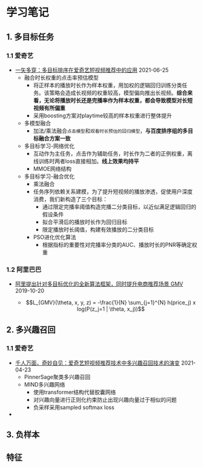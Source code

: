 # 学习笔记

## 1. 多目标任务

### 1.1 爱奇艺

+ [一矢多穿：多目标排序在爱奇艺短视频推荐中的应用](https://mp.weixin.qq.com/s/JOQdyQDCFStWXdxTckUa5Q) 2021-06-25
	+ 融合时长权重的点击率预估模型
		+ 将正样本的播放时长作为样本权重，用加权的逻辑回归训练分类任务。该策略会造成长视频的权重较高，模型偏向推出长视频。**综合来看，无论将播放时长还是完播率作为样本权重，都会导致模型对长短视频有所偏重**
		+ 采用boosting方案对playtime较高的样本权重进行整体提升
	+ 多模型融合
		+ 加法/乘法融合`点击模型`和`观看时长预估的回归模型`，**与百度排序组的多目标融合方案一致**
	+ 多目标学习-网络优化
		+ 互动作为主任务，点击作为辅助任务，时长作为二者的正例权重，离线训练时两者loss直接相加。**线上效果均持平**
		+ MMOE网络结构
	+ 多目标学习-融合优化
		+ 乘法融合
		+ 任务序列依赖关系建模，为了提升短视频的播放渗透，促使用户深度消费，我们新构造了三个目标：
			+ 通过限定完播率阈值构造完播二分类目标，以近似满足逻辑回归的假设条件
			+ 拟合平滑后的播放时长作为回归目标
			+ 限定播放时长阈值，构建有效播放的二分类目标
		+ PSO进化优化算法
			+ 根据指标的重要性对完播率分类的AUC、播放时长的PNR等确定权重

### 1.2 阿里巴巴
+ [阿里提出针对多目标优化的全新算法框架，同时提升电商推荐场景 GMV](https://k.sina.com.cn/article_1746173800_68147f6802700p48k.html?from=tech) 2019-10-20

	+ $$L_{GMV}(\theta, x, y, z) = -\frac{1}{N} \sum_{j=1}^{N} h(price_j) x log(P(z_j=1 | \theta, x_j))$$

## 2. 多兴趣召回

### 1.1 爱奇艺
+ [千人万面，奇妙自见：爱奇艺短视频推荐技术中多兴趣召回技术的演变](https://mp.weixin.qq.com/s/T2G8L820haEbvXgryvEWHg) 2021-04-23
	+ PinnerSage聚类多兴趣召回
	+ MIND多兴趣网络
		+ 使用transformer结构代替胶囊网络
		+ 对兴趣向量进行正则化约束防止出现兴趣向量过于相似的问题
		+ 负采样采用sampled softmax loss
+ 

## 3. 负样本


## 特征